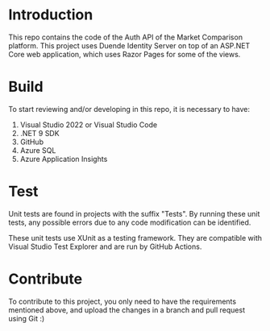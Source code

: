 # Introduction
This repo contains the code of the Auth API of the Market Comparison platform. This project uses Duende Identity Server on top of an ASP.NET Core web application, which uses Razor Pages for some of the views.

# Build
To start reviewing and/or developing in this repo, it is necessary to have:
1. Visual Studio 2022 or Visual Studio Code
2. .NET 9 SDK
3. GitHub
4. Azure SQL
5. Azure Application Insights

# Test
Unit tests are found in projects with the suffix "Tests". By running these unit tests, any possible errors due to any code modification can be identified.

These unit tests use XUnit as a testing framework. They are compatible with Visual Studio Test Explorer and are run by GitHub Actions.

# Contribute
To contribute to this project, you only need to have the requirements mentioned above, and upload the changes in a branch and pull request using Git :)
